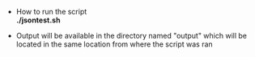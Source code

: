 - How to run the script  
**./jsontest.sh**

- Output will be available in the directory named "output" which will be located in the same location from where the script was ran
